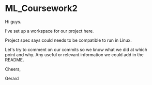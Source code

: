 # ML_Coursework2
Hi guys. 

I've set up a workspace for our project here.

Project spec says could needs to be compatible to run in Linux.

Let's try to comment on our commits so we know what we did at which point and why. Any useful or relevant information we could add in the README.

Cheers,

Gerard
